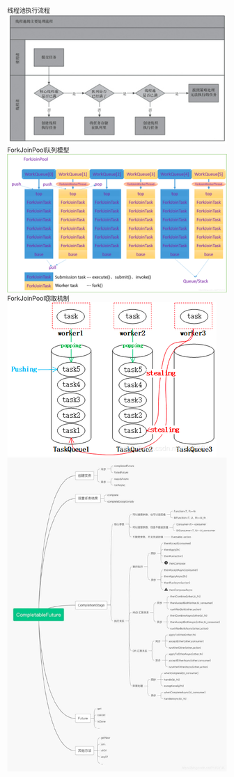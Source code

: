 线程池执行流程
![execute.png](execute.png)
ForkJoinPool队列模型
![fjp.png](fjp.png)
ForkJoinPool窃取机制
![fjp_steal.png](fjp_steal.png)
![completableFuture.png](completableFuture.png)